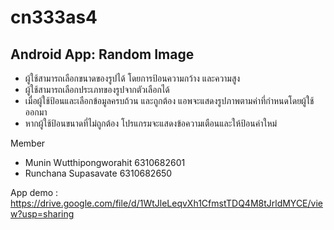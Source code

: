 # cn333as4
## Android App: Random Image
- ผู้ใช้สามารถเลือกขนาดของรูปได้ โดยการป้อนความกว้าง และความสูง
- ผู้ใช้สามารถเลือกประเภทของรูปจากตัวเลือกได้
- เมื่อผู้ใช้ป้อนและเลือกข้อมูลครบถ้วน และถูกต้อง แอพจะแสดงรูปภาพตามค่าที่กําหนดโดยผู้ใช้ออกมา
- หากผู้ใช้ป้อนขนาดที่ไม่ถูกต้อง โปรแกรมจะแสดงข้อความเตือนและให้ป้อนค่าใหม่

Member
- Munin Wutthipongworahit 6310682601
- Runchana Supasavate 6310682650

App demo : https://drive.google.com/file/d/1WtJleLeqvXh1CfmstTDQ4M8tJrldMYCE/view?usp=sharing
